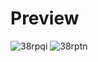 # Preview
![38rpqi](https://github.com/amalraju7/Meal-app/assets/79514840/b48517ab-4f9a-4694-8569-835ad002c903)            ![38rptn](https://github.com/amalraju7/Meal-app/assets/79514840/9be99814-1bf6-43ee-a59a-d0626812cfc5)


